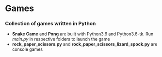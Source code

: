 # Games
### Collection of games written in Python

* **Snake Game** and **Pong** are built with Python3.6 and Python3.6-tk. Run _main.py_ in respective folders to launch the game
* **rock_paper_scissors.py** and **rock_paper_scissors_lizard_spock.py** are console games
